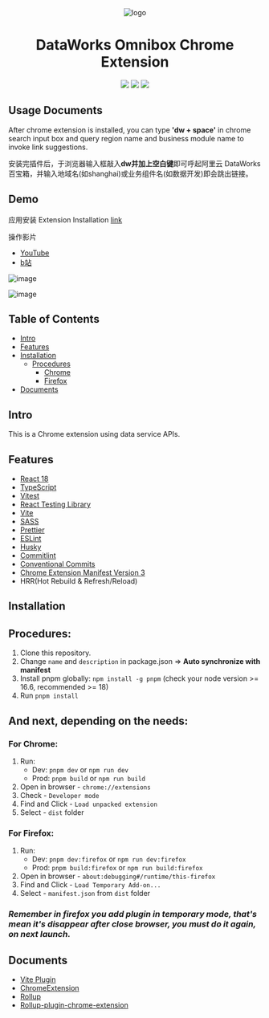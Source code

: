 <div align="center">
<img src="https://img.alicdn.com/imgextra/i2/O1CN01KUv2zl1p8K04wd4oS_!!6000000005315-2-tps-225-225.png" alt="logo"/>
<h1>DataWorks Omnibox Chrome Extension</h1>

![](https://img.shields.io/badge/React-61DAFB?style=flat-square&logo=react&logoColor=black)
![](https://img.shields.io/badge/Typescript-3178C6?style=flat-square&logo=typescript&logoColor=white)
![](https://badges.aleen42.com/src/vitejs.svg)

</div>

## Usage Documents

After chrome extension is installed, you can type <strong>'dw + space'</strong> in chrome search input box and query region name and business module name to invoke link suggestions.

安装完插件后，于浏览器输入框敲入<strong>dw并加上空白键</strong>即可呼起阿里云 DataWorks 百宝箱，并输入地域名(如shanghai)或业务组件名(如数据开发)即会跳出链接。

## Demo

应用安装 Extension Installation [link](https://chromewebstore.google.com/detail/dataworks-omnibox/mjngpogaeklgffofekjdmenbjjoiioim?hl=en)

操作影片
- [YouTube](https://www.youtube.com/watch?v=_78PWkAUXdQ)
- [b站](https://www.bilibili.com/video/BV12w411G7sB/)

![image](https://img.alicdn.com/imgextra/i4/O1CN01txFdmF1jVKCaNztSW_!!6000000004553-0-tps-1222-912.jpg)

![image](https://img.alicdn.com/imgextra/i1/O1CN01ytLrqa1OkLFza9MNi_!!6000000001743-0-tps-1110-502.jpg)


## Table of Contents

- [Intro](#intro)
- [Features](#features)
- [Installation](#installation)
    - [Procedures](#procedures)
        - [Chrome](#chrome)
        - [Firefox](#firefox)
- [Documents](#documents)

## Intro <a name="intro"></a>

This is a Chrome extension using data service APIs.

## Features <a name="features"></a>

- [React 18](https://reactjs.org/)
- [TypeScript](https://www.typescriptlang.org/)
- [Vitest](https://vitest.dev/)
- [React Testing Library](https://testing-library.com/docs/react-testing-library/intro/)
- [Vite](https://vitejs.dev/)
- [SASS](https://sass-lang.com/)
- [Prettier](https://prettier.io/)
- [ESLint](https://eslint.org/)
- [Husky](https://typicode.github.io/husky/getting-started.html#automatic-recommended)
- [Commitlint](https://commitlint.js.org/#/guides-local-setup?id=install-commitlint)
- [Conventional Commits](https://www.conventionalcommits.org/en/v1.0.0/#summary)
- [Chrome Extension Manifest Version 3](https://developer.chrome.com/docs/extensions/mv3/intro/)
- HRR(Hot Rebuild & Refresh/Reload)

## Installation <a name="installation"></a>

## Procedures: <a name="procedures"></a>

1. Clone this repository.
2. Change `name` and `description` in package.json => **Auto synchronize with manifest**
3. Install pnpm globally: `npm install -g pnpm` (check your node version >= 16.6, recommended >= 18)
4. Run `pnpm install`

## And next, depending on the needs:

### For Chrome: <a name="chrome"></a>

1. Run:
    - Dev: `pnpm dev` or `npm run dev`
    - Prod: `pnpm build` or `npm run build`
2. Open in browser - `chrome://extensions`
3. Check - `Developer mode`
4. Find and Click - `Load unpacked extension`
5. Select - `dist` folder

### For Firefox: <a name="firefox"></a>

1. Run:
    - Dev: `pnpm dev:firefox` or `npm run dev:firefox`
    - Prod: `pnpm build:firefox` or `npm run build:firefox`
2. Open in browser - `about:debugging#/runtime/this-firefox`
3. Find and Click - `Load Temporary Add-on...`
4. Select - `manifest.json` from `dist` folder

### <i>Remember in firefox you add plugin in temporary mode, that's mean it's disappear after close browser, you must do it again, on next launch.</i>

## Documents <a name="documents"></a>

- [Vite Plugin](https://vitejs.dev/guide/api-plugin.html)
- [ChromeExtension](https://developer.chrome.com/docs/extensions/mv3/)
- [Rollup](https://rollupjs.org/guide/en/)
- [Rollup-plugin-chrome-extension](https://www.extend-chrome.dev/rollup-plugin)

